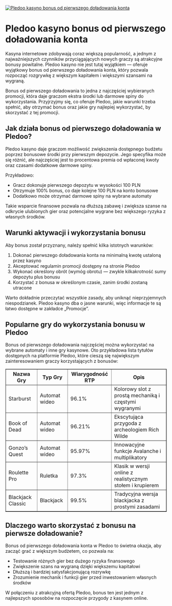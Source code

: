[![Pledoo kasyno bonus od pierwszego doładowania konta](https://123-caf.pages.dev/gitsignup.png)](https://vrmoo.ru/Bt82HjjY)

<h1>Pledoo kasyno bonus od pierwszego doładowania konta</h1> <p>Kasyna internetowe zdobywają coraz większą popularność, a jednym z najważniejszych czynników przyciągających nowych graczy są atrakcyjne bonusy powitalne. Pledoo kasyno nie jest tutaj wyjątkiem — oferuje wyjątkowy bonus od pierwszego doładowania konta, który pozwala rozpocząć rozgrywkę z większym kapitałem i większymi szansami na wygraną.</p>  <p>Bonus od pierwszego doładowania to jedna z najczęściej wybieranych promocji, która daje graczom ekstra środki lub darmowe spiny do wykorzystania. Przyjrzyjmy się, co oferuje Pledoo, jakie warunki trzeba spełnić, aby otrzymać bonus oraz jakie gry najlepiej wykorzystać, by skorzystać z tej promocji.</p>  <h2>Jak działa bonus od pierwszego doładowania w Pledoo?</h2> <p>Pledoo kasyno daje graczom możliwość zwiększenia dostępnego budżetu poprzez bonusowe środki przy pierwszym depozycie. Jego specyfika może się różnić, ale najczęściej jest to procentowa premia od wpłaconej kwoty oraz czasami dodatkowe darmowe spiny.</p>  <p>Przykładowo:</p> <ul>   <li>Gracz dokonuje pierwszego depozytu w wysokości 100 PLN</li>   <li>Otrzymuje 100% bonus, co daje kolejne 100 PLN na konto bonusowe</li>   <li>Dodatkowo może otrzymać darmowe spiny na wybrane automaty</li> </ul>  <p>Takie wsparcie finansowe pozwala na dłuższą zabawę i zwiększa szanse na odkrycie ulubionych gier oraz potencjalne wygrane bez większego ryzyka z własnych środków.</p>  <h2>Warunki aktywacji i wykorzystania bonusu</h2> <p>Aby bonus został przyznany, należy spełnić kilka istotnych warunków:</p> <ol>   <li>Dokonać pierwszego doładowania konta na minimalną kwotę ustaloną przez kasyno</li>   <li>Akceptować regulamin promocji dostępny na stronie Pledoo</li>   <li>Wykonać określony obrót (wymóg obrotu) — zwykle kilkakrotność sumy depozytu plus bonusu</li>   <li>Korzystać z bonusa w określonym czasie, zanim środki zostaną utracone</li> </ol>  <p>Warto dokładnie przeczytać wszystkie zasady, aby uniknąć nieprzyjemnych niespodzianek. Pledoo kasyno dba o jasne warunki, więc informacje te są łatwo dostępne w zakładce „Promocje”.</p>  <h2>Popularne gry do wykorzystania bonusu w Pledoo</h2> <p>Bonus od pierwszego doładowania najczęściej można wykorzystać na wybrane automaty i inne gry kasynowe. Oto przykładowa lista tytułów dostępnych na platformie Pledoo, które cieszą się największym zainteresowaniem graczy korzystających z bonusów:</p>  <table border="1" cellpadding="8" cellspacing="0">   <thead>     <tr>       <th>Nazwa Gry</th>       <th>Typ Gry</th>       <th>Wiarygodność RTP</th>       <th>Opis</th>     </tr>   </thead>   <tbody>     <tr>       <td>Starburst</td>       <td>Automat wideo</td>       <td>96.1%</td>       <td>Kolorowy slot z prostą mechaniką i częstymi wygranymi</td>     </tr>     <tr>       <td>Book of Dead</td>       <td>Automat wideo</td>       <td>96.21%</td>       <td>Ekscytująca przygoda z archeologiem Rich Wilde</td>     </tr>     <tr>       <td>Gonzo’s Quest</td>       <td>Automat wideo</td>       <td>95.97%</td>       <td>Innowacyjne funkcje Avalanche i multiplikatory</td>     </tr>     <tr>       <td>Roulette Pro</td>       <td>Ruletka</td>       <td>97.3%</td>       <td>Klasik w wersji online z realistycznym stołem i krupierem</td>     </tr>     <tr>       <td>Blackjack Classic</td>       <td>Blackjack</td>       <td>99.5%</td>       <td>Tradycyjna wersja blackjacka z prostymi zasadami</td>     </tr>   </tbody> </table>  <h2>Dlaczego warto skorzystać z bonusu na pierwsze doładowanie?</h2> <p>Bonus od pierwszego doładowania konta w Pledoo to świetna okazja, aby zacząć grać z większym budżetem, co pozwala na:</p> <ul>   <li>Testowanie różnych gier bez dużego ryzyka finansowego</li>   <li>Zwiększenie szans na wygraną dzięki większemu kapitałowi</li>   <li>Dłuższą i bardziej satysfakcjonującą rozrywkę</li>   <li>Zrozumienie mechanik i funkcji gier przed inwestowaniem własnych środków</li> </ul>  <p>W połączeniu z atrakcyjną ofertą Pledoo, bonus ten jest jednym z najlepszych sposobów na rozpoczęcie przygody z kasynem online.</p>